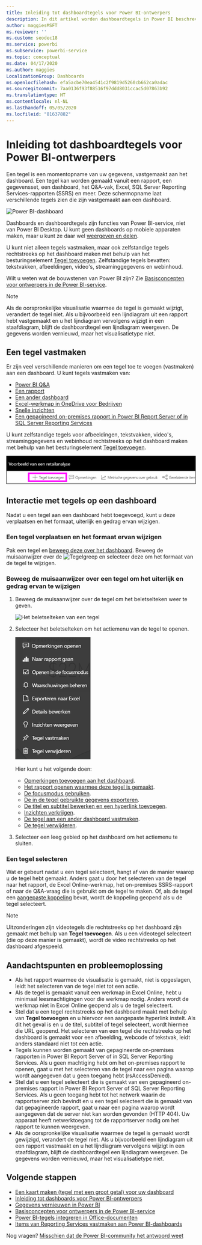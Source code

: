 ```yaml
---
title: Inleiding tot dashboardtegels voor Power BI-ontwerpers
description: In dit artikel worden dashboardtegels in Power BI beschreven, met inbegrip van tegels die zijn gemaakt van SSRS-rapporten (SQL Server Reporting Services).
author: maggiesMSFT
ms.reviewer: ''
ms.custom: seodec18
ms.service: powerbi
ms.subservice: powerbi-service
ms.topic: conceptual
ms.date: 04/17/2020
ms.author: maggies
LocalizationGroup: Dashboards
ms.openlocfilehash: efa5acbe70ea4541c2f9819d5260cb662ca0adac
ms.sourcegitcommit: 7aa0136f93f88516f97ddd8031ccac5d07863b92
ms.translationtype: HT
ms.contentlocale: nl-NL
ms.lasthandoff: 05/05/2020
ms.locfileid: "81637882"
---
```

# <a name="intro-to-dashboard-tiles-for-power-bi-designers"></a>Inleiding tot dashboardtegels voor Power BI-ontwerpers

Een tegel is een momentopname van uw gegevens, vastgemaakt aan het dashboard. Een tegel kan worden gemaakt vanuit een rapport, een gegevensset, een dashboard, het Q&A-vak, Excel, SQL Server Reporting Services-rapporten (SSRS) en meer.  Deze schermopname laat verschillende tegels zien die zijn vastgemaakt aan een dashboard.

![Power BI-dashboard](media/service-dashboard-tiles/power-bi-dashboard.png)

Dashboards en dashboardtegels zijn functies van Power BI-service, niet van Power BI Desktop. U kunt geen dashboards op mobiele apparaten maken, maar u kunt ze daar wel [weergeven en delen](mobile-apps-view-dashboard.md).

U kunt niet alleen tegels vastmaken, maar ook zelfstandige tegels rechtstreeks op het dashboard maken met behulp van het besturingselement [Tegel toevoegen](service-dashboard-add-widget.md). Zelfstandige tegels bevatten: tekstvakken, afbeeldingen, video's, streaminggegevens en webinhoud.

Wilt u weten wat de bouwstenen van Power BI zijn? Zie [Basisconcepten voor ontwerpers in de Power BI-service](service-basic-concepts.md).

> [!NOTE]
> Als de oorspronkelijke visualisatie waarmee de tegel is gemaakt wijzigt, verandert de tegel niet.  Als u bijvoorbeeld een lijndiagram uit een rapport hebt vastgemaakt en u het lijndiagram vervolgens wijzigt in een staafdiagram, blijft de dashboardtegel een lijndiagram weergeven. De gegevens worden vernieuwd, maar het visualisatietype niet.
> 
> 

## <a name="pin-a-tile"></a>Een tegel vastmaken
Er zijn veel verschillende manieren om een tegel toe te voegen (vastmaken) aan een dashboard. U kunt tegels vastmaken van:

* [Power BI Q&A](service-dashboard-pin-tile-from-q-and-a.md)
* [Een rapport](service-dashboard-pin-tile-from-report.md)
* [Een ander dashboard](service-pin-tile-to-another-dashboard.md)
* [Excel-werkmap in OneDrive voor Bedrijven](service-dashboard-pin-tile-from-excel.md)
* [Snelle inzichten](service-insights.md)
* [Een gepagineerd on-premises rapport in Power BI Report Server of in SQL Server Reporting Services](https://docs.microsoft.com/sql/reporting-services/pin-reporting-services-items-to-power-bi-dashboards)

U kunt zelfstandige tegels voor afbeeldingen, tekstvakken, video's, streaminggegevens en webinhoud rechtstreeks op het dashboard maken met behulp van het besturingselement [Tegel toevoegen](service-dashboard-add-widget.md).

  ![Pictogram Tegel toevoegen](media/service-dashboard-tiles/add_widgetnew.png)

## <a name="interact-with-tiles-on-a-dashboard"></a>Interactie met tegels op een dashboard
Nadat u een tegel aan een dashboard hebt toegevoegd, kunt u deze verplaatsen en het formaat, uiterlijk en gedrag ervan wijzigen.

### <a name="move-and-resize-a-tile"></a>Een tegel verplaatsen en het formaat ervan wijzigen
Pak een tegel en [beweeg deze over het dashboard](service-dashboard-edit-tile.md). Beweeg de muisaanwijzer over de ![Tegelgreep](media/service-dashboard-tiles/resize-handle.jpg) en selecteer deze om het formaat van de tegel te wijzigen.

### <a name="hover-over-a-tile-to-change-the-appearance-and-behavior"></a>Beweeg de muisaanwijzer over een tegel om het uiterlijk en gedrag ervan te wijzigen
1. Beweeg de muisaanwijzer over de tegel om het beletselteken weer te geven.
   
    ![Het beletselteken van een tegel](media/service-dashboard-tiles/ellipses_new.png)
2. Selecteer het beletselteken om het actiemenu van de tegel te openen.
   
    ![Pictogram van het beletselteken](media/service-dashboard-tiles/power-bi-tile-menu.png)
   
    Hier kunt u het volgende doen:
   
     * [Opmerkingen toevoegen aan het dashboard](consumer/end-user-comment.md).
     * [Het rapport openen waarmee deze tegel is gemaakt](service-reports.md).  
     * [De focusmodus gebruiken](service-focus-mode.md).   
     * [De in de tegel gebruikte gegevens exporteren](visuals/power-bi-visualization-export-data.md).
     * [De titel en subtitel bewerken en een hyperlink toevoegen](service-dashboard-edit-tile.md). 
     * [Inzichten verkrijgen](service-insights.md). 
     * [De tegel aan een ander dashboard vastmaken](service-pin-tile-to-another-dashboard.md).
     * [De tegel verwijderen](service-dashboard-edit-tile.md).

3. Selecteer een leeg gebied op het dashboard om het actiemenu te sluiten.

### <a name="select-a-tile"></a>Een tegel selecteren
Wat er gebeurt nadat u een tegel selecteert, hangt af van de manier waarop u de tegel hebt gemaakt. Anders gaat u door het selecteren van de tegel naar het rapport, de Excel Online-werkmap, het on-premises SSRS-rapport of naar de Q&A-vraag die is gebruikt om de tegel te maken. Of, als de tegel een [aangepaste koppeling](service-dashboard-edit-tile.md) bevat, wordt de koppeling geopend als u de tegel selecteert.

> [!NOTE]
> Uitzonderingen zijn videotegels die rechtstreeks op het dashboard zijn gemaakt met behulp van **Tegel toevoegen**. Als u een videotegel selecteert (die op deze manier is gemaakt), wordt de video rechtstreeks op het dashboard afgespeeld.   
> 
> 

## <a name="considerations-and-troubleshooting"></a>Aandachtspunten en probleemoplossing

* Als het rapport waarmee de visualisatie is gemaakt, niet is opgeslagen, leidt het selecteren van de tegel niet tot een actie.
* Als de tegel is gemaakt vanuit een werkmap in Excel Online, hebt u minimaal leesmachtigingen voor die werkmap nodig. Anders wordt de werkmap niet in Excel Online geopend als u de tegel selecteert.
* Stel dat u een tegel rechtstreeks op het dashboard maakt met behulp van **Tegel toevoegen** en u hiervoor een aangepaste hyperlink instelt. Als dit het geval is en u de titel, subtitel of tegel selecteert, wordt hiermee die URL geopend. Het selecteren van een tegel die rechtstreeks op het dashboard is gemaakt voor een afbeelding, webcode of tekstvak, leidt anders standaard niet tot een actie.
* Tegels kunnen worden gemaakt van gepagineerde on-premises rapporten in Power BI Report Server of in SQL Server Reporting Services. Als u geen machtiging hebt om het on-premises rapport te openen, gaat u met het selecteren van de tegel naar een pagina waarop wordt aangegeven dat u geen toegang hebt (rsAccessDenied).
* Stel dat u een tegel selecteert die is gemaakt van een gepagineerd on-premises rapport in Power BI Report Server of SQL Server Reporting Services. Als u geen toegang hebt tot het netwerk waarin de rapportserver zich bevindt en u een tegel selecteert die is gemaakt van dat gepagineerde rapport, gaat u naar een pagina waarop wordt aangegeven dat de server niet kan worden gevonden (HTTP 404). Uw apparaat heeft netwerktoegang tot de rapportserver nodig om het rapport te kunnen weergeven.
* Als de oorspronkelijke visualisatie waarmee de tegel is gemaakt wordt gewijzigd, verandert de tegel niet. Als u bijvoorbeeld een lijndiagram uit een rapport vastmaakt en u het lijndiagram vervolgens wijzigt in een staafdiagram, blijft de dashboardtegel een lijndiagram weergeven. De gegevens worden vernieuwd, maar het visualisatietype niet.

## <a name="next-steps"></a>Volgende stappen
- [Een kaart maken (tegel met een groot getal) voor uw dashboard](power-bi-visualization-card.md)
- [Inleiding tot dashboards voor Power BI-ontwerpers](service-dashboards.md)  
- [Gegevens vernieuwen in Power BI](refresh-data.md)
- [Basisconcepten voor ontwerpers in de Power BI-service](service-basic-concepts.md)
- [Power BI-tegels integreren in Office-documenten](https://blogs.msdn.com/b/powerbidev/archive/2015/09/28/integrating-power-bi-tiles-into-office-documents.aspx)
- [Items van Reporting Services vastmaken aan Power BI-dashboards](https://msdn.microsoft.com/library/mt604784.aspx)

Nog vragen? [Misschien dat de Power BI-community het antwoord weet](https://community.powerbi.com/)

